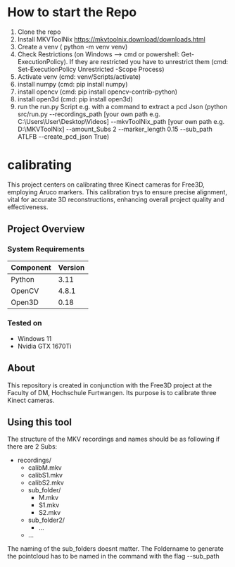 # How to start the Repo
1. Clone the repo
2. Install MKVToolNix https://mkvtoolnix.download/downloads.html
3. Create a venv ( python -m venv venv)
4. Check Restrictions (on Windows --> cmd or powershell: Get-ExecutionPolicy). If they are restricted you have to unrestrict them (cmd: Set-ExecutionPolicy Unrestricted -Scope Process)
5. Activate venv (cmd: venv/Scripts/activate)
6. install numpy (cmd: pip install numpy)
7. install opencv (cmd: pip install opencv-contrib-python)
8. install open3d (cmd: pip install open3d)
9. run the run.py Script e.g. with a command to extract a pcd Json (python src/run.py --recordings_path [your own path e.g. C:\Users\User\Desktop\Videos] --mkvToolNix_path [your own path e.g. D:\MKVToolNix] --amount_Subs 2 --marker_length 0.15 --sub_path ATLFB --create_pcd_json True)

# calibrating
This project centers on calibrating three Kinect cameras for Free3D, employing Aruco markers. This calibration trys to ensure precise alignment, vital for accurate 3D reconstructions, enhancing overall project quality and effectiveness.

## Project Overview

### System Requirements
| Component   | Version   |
|-------------|-----------|
| Python      | 3.11      |
| OpenCV      | 4.8.1     |
| Open3D      | 0.18      |

### Tested on
- Windows 11
- Nvidia GTX 1670Ti

## About
This repository is created in conjunction with the Free3D project at the Faculty of DM, Hochschule Furtwangen. Its purpose is to calibrate three Kinect cameras.

## Using this tool
The structure of the MKV recordings and names should be as following if there are 2 Subs:

- recordings/
  - calibM.mkv
  - calibS1.mkv
  - calibS2.mkv
  - sub_folder/
    - M.mkv
    - S1.mkv
    - S2.mkv
  - sub_folder2/
    - ...
  - ...

The naming of the sub_folders doesnt matter. The Foldername to generate the pointcloud has to be named in the command with the flag --sub_path 